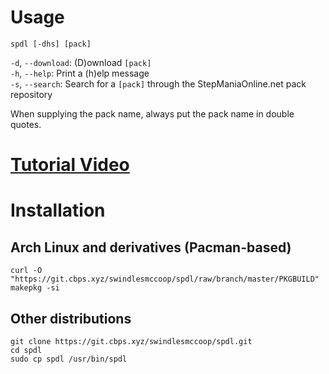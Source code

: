 # Usage
`spdl [-dhs] [pack]`

`-d`, `--download`: (D)ownload `[pack]`\
`-h`, `--help`: Print a (h)elp message\
`-s`, `--search`: Search for a `[pack]` through the StepManiaOnline.net pack repository

When supplying the pack name, always put the pack name in double quotes.

# [Tutorial Video](https://youtube.com/watch?v=T04WqVUnaVI)

# Installation
## Arch Linux and derivatives (Pacman-based)
```
curl -O "https://git.cbps.xyz/swindlesmccoop/spdl/raw/branch/master/PKGBUILD"
makepkg -si
```
## Other distributions
```
git clone https://git.cbps.xyz/swindlesmccoop/spdl.git
cd spdl
sudo cp spdl /usr/bin/spdl
```
